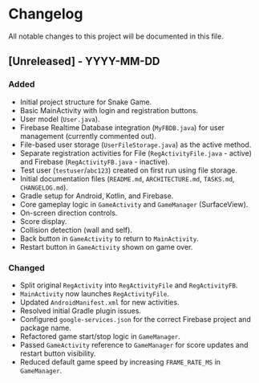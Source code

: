 # Changelog

All notable changes to this project will be documented in this file.

## [Unreleased] - YYYY-MM-DD

### Added
- Initial project structure for Snake Game.
- Basic MainActivity with login and registration buttons.
- User model (`User.java`).
- Firebase Realtime Database integration (`MyFBDB.java`) for user management (currently commented out).
- File-based user storage (`UserFileStorage.java`) as the active method.
- Separate registration activities for File (`RegActivityFile.java` - active) and Firebase (`RegActivityFB.java` - inactive).
- Test user (`testuser`/`abc123`) created on first run using file storage.
- Initial documentation files (`README.md`, `ARCHITECTURE.md`, `TASKS.md`, `CHANGELOG.md`).
- Gradle setup for Android, Kotlin, and Firebase.
- Core gameplay logic in `GameActivity` and `GameManager` (SurfaceView).
- On-screen direction controls.
- Score display.
- Collision detection (wall and self).
- Back button in `GameActivity` to return to `MainActivity`.
- Restart button in `GameActivity` shown on game over.

### Changed
- Split original `RegActivity` into `RegActivityFile` and `RegActivityFB`.
- `MainActivity` now launches `RegActivityFile`.
- Updated `AndroidManifest.xml` for new activities.
- Resolved initial Gradle plugin issues.
- Configured `google-services.json` for the correct Firebase project and package name.
- Refactored game start/stop logic in `GameManager`.
- Passed `GameActivity` reference to `GameManager` for score updates and restart button visibility.
- Reduced default game speed by increasing `FRAME_RATE_MS` in `GameManager`. 